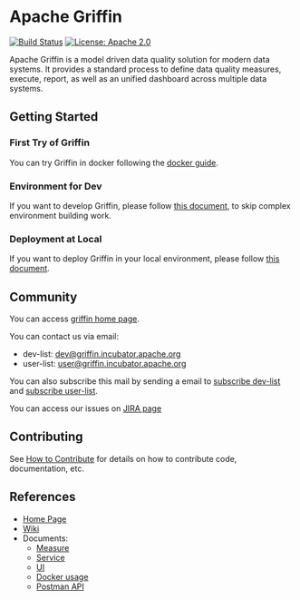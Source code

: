 

<!--
Licensed to the Apache Software Foundation (ASF) under one
or more contributor license agreements.  See the NOTICE file
distributed with this work for additional information
regarding copyright ownership.  The ASF licenses this file
to you under the Apache License, Version 2.0 (the
"License"); you may not use this file except in compliance
with the License.  You may obtain a copy of the License at

  http://www.apache.org/licenses/LICENSE-2.0

Unless required by applicable law or agreed to in writing,
software distributed under the License is distributed on an
"AS IS" BASIS, WITHOUT WARRANTIES OR CONDITIONS OF ANY
KIND, either express or implied.  See the License for the
specific language governing permissions and limitations
under the License.
-->


# Apache Griffin  
[![Build Status](https://travis-ci.org/apache/incubator-griffin.svg?branch=master)](https://travis-ci.org/apache/incubator-griffin) [![License: Apache 2.0](https://camo.githubusercontent.com/8cb994f6c4a156c623fe057fccd7fb7d7d2e8c9b/68747470733a2f2f696d672e736869656c64732e696f2f62616467652f6c6963656e73652d417061636865253230322d3445423142412e737667)](https://www.apache.org/licenses/LICENSE-2.0.html)    

Apache Griffin is a model driven data quality solution for modern data systems. It provides a standard process to define data quality measures, execute, report, as well as an unified dashboard across multiple data systems. 

## Getting Started

### First Try of Griffin

You can try Griffin in docker following the [docker guide](griffin-doc/docker/griffin-docker-guide.md).

### Environment for Dev

If you want to develop Griffin, please follow [this document](griffin-doc/dev/dev-env-build.md), to skip complex environment building work.

### Deployment at Local

If you want to deploy Griffin in your local environment, please follow [this document](griffin-doc/deploy/deploy-guide.md).

## Community

You can access [griffin home page](http://griffin.apache.org).

You can contact us via email:
- dev-list: <a href="mailto:dev@griffin.incubator.apache.org">dev@griffin.incubator.apache.org</a>
- user-list: <a href="mailto:user@griffin.incubator.apache.org">user@griffin.incubator.apache.org</a>

You can also subscribe this mail by sending a email to [subscribe dev-list](mailto:dev-subscribe@griffin.incubator.apache.org) and [subscribe user-list](mailto:user-subscribe@griffin.incubator.apache.org).

You can access our issues on [JIRA page](https://issues.apache.org/jira/browse/GRIFFIN)

## Contributing

See [How to Contribute](http://griffin.apache.org/2017/03/04/community) for details on how to contribute code, documentation, etc.

## References
- [Home Page](http://griffin.incubator.apache.org/)
- [Wiki](https://cwiki.apache.org/confluence/display/GRIFFIN/Apache+Griffin)
- Documents:
	- [Measure](griffin-doc/measure)
	- [Service](griffin-doc/service)
	- [UI](griffin-doc/ui)
	- [Docker usage](griffin-doc/docker)
	- [Postman API](griffin-doc/service/postman)